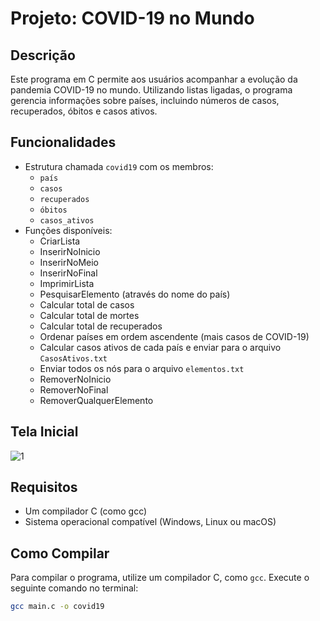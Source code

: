 # Projeto: COVID-19 no Mundo  

## Descrição  
Este programa em C permite aos usuários acompanhar a evolução da pandemia COVID-19 no mundo. Utilizando listas ligadas, o programa gerencia informações sobre países, incluindo números de casos, recuperados, óbitos e casos ativos.  

## Funcionalidades  
- Estrutura chamada `covid19` com os membros:  
  - `país`  
  - `casos`  
  - `recuperados`  
  - `óbitos`  
  - `casos_ativos`  
- Funções disponíveis:  
  - CriarLista  
  - InserirNoInicio  
  - InserirNoMeio  
  - InserirNoFinal  
  - ImprimirLista  
  - PesquisarElemento (através do nome do país)  
  - Calcular total de casos  
  - Calcular total de mortes  
  - Calcular total de recuperados  
  - Ordenar países em ordem ascendente (mais casos de COVID-19)  
  - Calcular casos ativos de cada país e enviar para o arquivo `CasosAtivos.txt`  
  - Enviar todos os nós para o arquivo `elementos.txt`  
  - RemoverNoInicio  
  - RemoverNoFinal  
  - RemoverQualquerElemento  

## Tela Inicial 
![1](https://github.com/user-attachments/assets/a722e60c-658e-45cd-8cd7-20faddb4d733)



## Requisitos  
- Um compilador C (como gcc)  
- Sistema operacional compatível (Windows, Linux ou macOS)  

## Como Compilar  
Para compilar o programa, utilize um compilador C, como `gcc`. Execute o seguinte comando no terminal:  

```bash  
gcc main.c -o covid19
